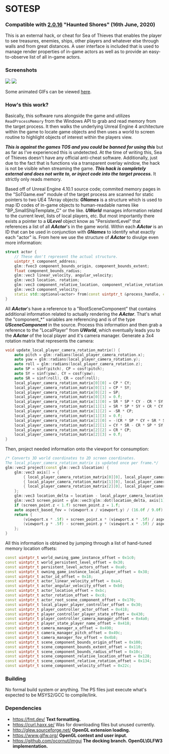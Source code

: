 # SOTESP

### Compatible with [2.0.16](https://www.seaofthieves.com/release-notes/2.0.16) "Haunted Shores" (16th June, 2020)

This is an external hack, or cheat for Sea of Thieves that enables the player to see treasures, enemies, ships, other players and whatever else through walls and from great distances. A user interface is included that is used to manage render properties of in-game actors as well as to provide an easy-to-observe list of all in-game actors.

### Screenshots

<img src="https://raw.githubusercontent.com/codegoose/sotesp/master/screenshots/combined-preview-1.jpg" />
<img src="https://raw.githubusercontent.com/codegoose/sotesp/master/screenshots/combined-preview-2.jpg" />

Some animated GIFs can be viewed [here](https://imgur.com/a/9C1Ayn3).

### How's this work?

Basically, this software runs alongside the game and utilizes ```ReadProcessMemory``` from the Windows API to grab and read memory from the target process. It then walks the underlying Unreal Engine 4 architecture within the game to locate game objects and then uses a world to screen routine to highlight objects of interest within the players view.

***This is against the games TOS and you could be banned for using this*** but as far as I've experienced this is undetected. At the time of writing this, Sea of Thieves doesn't have any official anti-cheat software. Additionally, just due to the fact that is functions via a transparent overlay window, the hack is not be visible when streaming the game. ***This hack is completely external and does not write to, or inject code into the target process.*** It strictly only reads memory.

Based off of Unreal Engine 4.10.1 source code; commited memory pages in the "SoTGame.exe" module of the target process are scanned for static pointers to two UE4 TArray objects: ***GNames*** is a structure which is used to map ID codes of in-game objects to human-readable names like "BP_SmallShipTemplate_C" or the like. ***UWorld*** manages information related to the current level, lists of local players, etc. But most importantly there exists a pointer to a ***ULevel*** object know as "PersistentLevel" that references a list of all ***AActor***'s in the game world. Within each ***AActor*** is an ID that can be used in conjunction with ***GNames*** to identify what exactly each "actor" is.
From here we use the structure of ***AActor*** to divulge even more information:

```c++
struct actor {
	// These don't represent the actual structure.
	uintptr_t component_address;
	glm::fvec3 component_bounds_origin, component_bounds_extent;
	float component_bounds_radius;
	glm::vec3 linear_velocity, angular_velocity;
	glm::vec3 location, rotation;
	glm::vec3 component_relative_location, component_relative_rotation;
	glm::vec3 component_velocity;
	static std::optional<actor> from(const uintptr_t &process_handle, const uintptr_t &actor_address);
}
```

All ***AActor***'s have a reference to a "RootSceneComponent" that contains additional information related to actually rendering the ***AActor***. That's what the "component_*" variables are referencing and is of the type ***USceneComponent*** in the source. Process this information and then grab a reference to the "LocalPlayer" from ***UWorld***, which eventually leads you to the ***AActor*** of the local player and it's camera manager. Generate a 3x4 rotation matrix that represents the camera:

```c++
void update_local_player_camera_rotation_matrix() {
	auto pitch = glm::radians(local_player_camera_rotation.x);
	auto yaw = glm::radians(local_player_camera_rotation.y);
	auto roll = glm::radians(local_player_camera_rotation.z);
	auto SP = sinf(pitch), CP = cosf(pitch);
	auto SY = sinf(yaw), CY = cosf(yaw);
	auto SR = sinf(roll), CR = cosf(roll);
	local_player_camera_rotation_matrix[0][0] = CP * CY;
	local_player_camera_rotation_matrix[0][1] = CP * SY;
	local_player_camera_rotation_matrix[0][2] = SP;
	local_player_camera_rotation_matrix[0][3] = 0.f;
	local_player_camera_rotation_matrix[1][0] = SR * SP * CY - CR * SY;
	local_player_camera_rotation_matrix[1][1] = SR * SP * SY + CR * CY;
	local_player_camera_rotation_matrix[1][2] = -SR * CP;
	local_player_camera_rotation_matrix[1][3] = 0.f;
	local_player_camera_rotation_matrix[2][0] = -(CR * SP * CY + SR * SY);
	local_player_camera_rotation_matrix[2][1] = CY * SR - CR * SP * SY;
	local_player_camera_rotation_matrix[2][2] = CR * CP;
	local_player_camera_rotation_matrix[2][3] = 0.f;
}
```
Then, project needed information onto the viewport for consumption:

```c++
/* Converts 3D world coordinates to 2D screen coordinates.
The local_player_camera_rotation_matrix is updated once per frame.*/
glm::vec2 project(const glm::vec3 &location) {
	glm::vec3 axis[] = {
		{ local_player_camera_rotation_matrix[0][0], local_player_camera_rotation_matrix[0][1], local_player_camera_rotation_matrix[0][2] },
		{ local_player_camera_rotation_matrix[1][0], local_player_camera_rotation_matrix[1][1], local_player_camera_rotation_matrix[1][2] },
		{ local_player_camera_rotation_matrix[2][0], local_player_camera_rotation_matrix[2][1], local_player_camera_rotation_matrix[2][2] }
	};
	glm::vec3 location_delta = location - local_player_camera_location;
	glm::vec3 screen_point = glm::vec3(glm::dot(location_delta, axis[1]), glm::dot(location_delta, axis[2]), glm::dot(location_delta, axis[0]));
	if (screen_point.z < 1.f) screen_point.z = 1.f;
	auto aspect_based_fov = (viewport.x / viewport.y) / (16.0f / 9.0f) * tanf(local_player_camera_fov * M_PI / 360.0f);
	return {
		(viewport.x * .5f) + screen_point.x * (viewport.x * .5f) / aspect_based_fov / screen_point.z,
		(viewport.y * .5f) - screen_point.y * (viewport.x * .5f) / aspect_based_fov / screen_point.z
	};
}
```

All this information is obtained by jumping through a list of hand-tuned memory location offsets:

```c++
const uintptr_t world_owning_game_instance_offset = 0x1c0;
const uintptr_t world_persistent_level_offset = 0x30;
const uintptr_t persistent_level_actors_offset = 0xa0;
const uintptr_t owning_game_instance_local_player_offset = 0x38;
const uintptr_t actor_id_offset = 0x18;
const uintptr_t actor_linear_velocity_offset = 0xa4;
const uintptr_t actor_angular_velocity_offset = 0xb0;
const uintptr_t actor_location_offset = 0xbc;
const uintptr_t actor_rotation_offset = 0xc8;
const uintptr_t actor_root_scene_component_offset = 0x170;
const uintptr_t local_player_player_controller_offset = 0x30;
const uintptr_t player_controller_actor_offset = 0x418;
const uintptr_t player_controller_player_state_offset = 0x430;
const uintptr_t player_controller_camera_manager_offset = 0x4a0;
const uintptr_t player_state_player_name_offset = 0x418;
const uintptr_t camera_manager_x_offset = 0x490;
const uintptr_t camera_manager_pitch_offset = 0x49c;
const uintptr_t camera_manager_fov_offset = 0x4b8;
const uintptr_t scene_component_bounds_origin_offset = 0x100;
const uintptr_t scene_component_bounds_extent_offset = 0x110;
const uintptr_t scene_component_bounds_radius_offset = 0x10c;
const uintptr_t scene_component_relative_location_offset = 0x128;
const uintptr_t scene_component_relative_rotation_offset = 0x134;
const uintptr_t scene_component_velocity_offset = 0x22c;
```

### Building

No formal build system or anything. The PS files just execute what's expected to be MSYS2/GCC to compile/link.

### Dependencies

- https://fmt.dev/ **Text formatting.**
- https://curl.haxx.se/ Was for downloading files but unused currently.
- http://glew.sourceforge.net/ **OpenGL extension loading.**
- https://www.glfw.org/ **OpenGL context and user input.**
- https://github.com/ocornut/imgui **The docking branch. OpenGL\GLFW3 implementation.**
